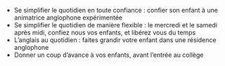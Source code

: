 - Se simplifier le quotidien en toute confiance : confier son enfant à une animatrice anglophone expérimentée 
- Se simplifier le quotidien de manière flexible : le mercredi et le samedi après midi, confiez nous vos enfants, et libérez vous du temps
- L’anglais au quotidien : faites grandir votre enfant dans une résidence anglophone
- Donner un coup d’avance à vos enfants, avant l’entrée au collège